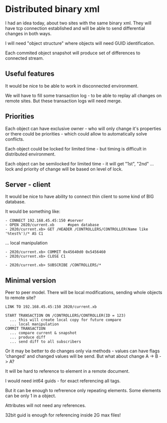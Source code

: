 # Distributed binary xml

I had an idea today, about two sites with the same binary xml.
They will have tcp connection established and will be able to send differential changes in both ways.

I will need "object structure" where objects will need GUID identification.

Each commited object snapshot will produce set of differences to connected stream.

## Useful features

It would be nice to be able to work in disconnected environment.

We will have to fill some transaction log - to be able to replay all changes on remote sites. But these transaction logs will need merge.


## Priorities

Each object can have exclusive owner - who will only change it's properties or there could be priorities - which could allow to automatically solve conflicts.

Each object could be locked for limited time - but timing is difficult in distributed environment.

Each object can be semilocked for limited time - it will get "1st", "2nd" ... lock and priority of change will be based on level of lock.

## Server - client

It would be nice to have ability to connect thin client to some kind of BIG database.

It would be something like:

    - CONNECT 192.168.45.45:150 #server
    - OPEN 2020/current.xb      #open database
    - 2020/current.xb> GET /HEADER /CONTROLLERS/CONTROLLER(Name like '%test%')/* AS C1
    
... local manipulation

    - 2020/current.xb> COMMIT 0x45640d0 0x5456460 
    - 2020/current.xb> CLOSE C1

    - 2020/current.xb> SUBSCRIBE /CONTROLLERS/*

## Minimal version

Peer to peer model. There will be local modifications, sending whole objects to remote site?

    LINK TO 192.168.45.45:150 2020/current.xb

    START TRANSACTION ON /CONTROLLERS/CONTROLLER(ID = 123)
      ... this will create local copy for future compare
      ... local manipulation
    COMMIT TRANSACTION
      ... compare current & snapshot
      ... produce diff
      ... send diff to all subscribers
    
    
Or it may be better to do changes only via methods - values can have flags 'changed' and changed values will be send.
But what about change A -> B -> A?

It will be hard to reference to element in a remote document.

I would need int64 guids - for exact referencing all tags.

But it can be enough to refrerence only repeating elements. Some elements can be only 1 in a object.

Attributes will not need any references.
   
32bit guid is enough for referencing inside 2G max files!
